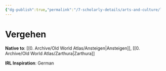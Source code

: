 ```yaml
---
{"dg-publish":true,"permalink":"/7-scholarly-details/arts-and-culture/languages/vergehen/","noteIcon":""}
---
```


# Vergehen

**Native to**: [[0. Archive/Old World Atlas/Ansteigen\|Ansteigen]], [[0. Archive/Old World Atlas/Zarthura\|Zarthura]] 

**IRL Inspiration**: German 